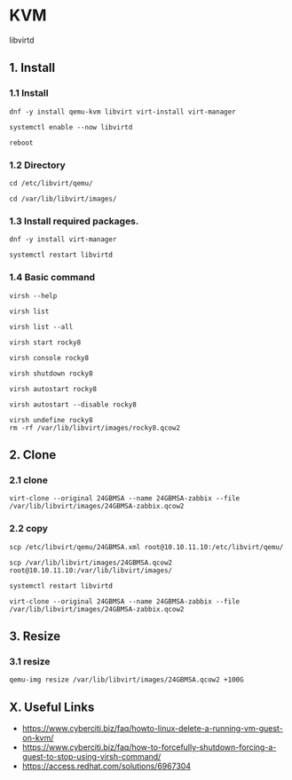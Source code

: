 # KVM
libvirtd

## 1. Install

### 1.1 Install

    dnf -y install qemu-kvm libvirt virt-install virt-manager
    
    systemctl enable --now libvirtd
    
    reboot
            
### 1.2 Directory

    cd /etc/libvirt/qemu/
    
    cd /var/lib/libvirt/images/

### 1.3 Install required packages.

    dnf -y install virt-manager
    
    systemctl restart libvirtd

### 1.4 Basic command

    virsh --help
    
    virsh list
    
    virsh list --all
    
    virsh start rocky8
    
    virsh console rocky8
    
    virsh shutdown rocky8
       
    virsh autostart rocky8
    
    virsh autostart --disable rocky8
    
    virsh undefine rocky8
    rm -rf /var/lib/libvirt/images/rocky8.qcow2

## 2. Clone

### 2.1 clone

    virt-clone --original 24GBMSA --name 24GBMSA-zabbix --file /var/lib/libvirt/images/24GBMSA-zabbix.qcow2
    
### 2.2 copy

    scp /etc/libvirt/qemu/24GBMSA.xml root@10.10.11.10:/etc/libvirt/qemu/
    
    scp /var/lib/libvirt/images/24GBMSA.qcow2 root@10.10.11.10:/var/lib/libvirt/images/
    
    systemctl restart libvirtd
    
    virt-clone --original 24GBMSA --name 24GBMSA-zabbix --file /var/lib/libvirt/images/24GBMSA-zabbix.qcow2

## 3. Resize

### 3.1 resize

    qemu-img resize /var/lib/libvirt/images/24GBMSA.qcow2 +100G


## X. Useful Links

- https://www.cyberciti.biz/faq/howto-linux-delete-a-running-vm-guest-on-kvm/
- https://www.cyberciti.biz/faq/how-to-forcefully-shutdown-forcing-a-guest-to-stop-using-virsh-command/
- https://access.redhat.com/solutions/6967304
